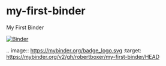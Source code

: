 # my-first-binder
My First Binder

[![Binder](https://mybinder.org/badge_logo.svg)](https://mybinder.org/v2/gh/robertboxer/my-first-binder/HEAD)

.. image:: https://mybinder.org/badge_logo.svg
 :target: https://mybinder.org/v2/gh/robertboxer/my-first-binder/HEAD
